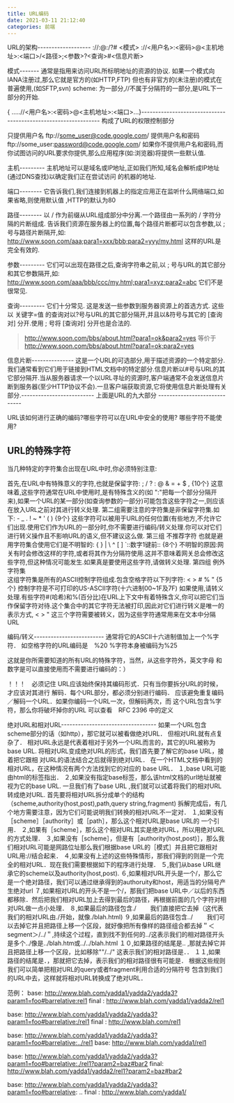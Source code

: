 ```yaml
---
title: URL编码
date: 2021-03-11 21:12:40
categories: 前端
---
```


URL的架构-------------------
<scheme>://<username>:<password>@<host>:<port>/<parameters>?<query>#<fragment>
<模式> ://<用户名>:<密码>@<主机地址>:<端口>/<路径>;<参数>?<查询>#<信息片断>

模式-------
通常是指用来访问URL所标明地址的资源的协议.
如果一个模式向IANA注册过,那么它就是官方的(如HTTP,FTP)
但也有非官方的(未注册)的模式在普遍使用,(如SFTP,svn)
scheme: 为一部分,//不属于分隔符的一部分,是URL下一部分的开始.

{ .....//<用户名>:<密码>@<主机地址>:<端口>...}---------------------------------------------------------------
构成了URL的权限控制部分

只提供用户名
ftp://some_user@code.google.com/
提供用户名和密码
ftp://some_user:password@code.google.com/
如果你不提供用户名和密码,而你试图访问的URL要求你提供,那么应用程序(如:浏览器)将提供一些默认值.

主机---------
主机地址可以是域名或IP地址,正如我们所知,域名会解析成IP地址(通过DNS查找)以确定我们正在尝试访问
的机器的地址.

端口--------
它告诉我们,我们连接到机器上的指定应用正在监听什么网络端口,如果省略,则使用默认值 ,HTTP的默认为80

路径--------
以 / 作为前缀从URL组成部分中分离.一个路径由一系列的 / 字符分隔的片断组成.
告诉我们资源在服务器上的位置,每个路径片断都可以包含参数,以 ;  号与路径片断隔开,如:
http://www.soon.com/aaa;para1=xxx/bbb;para2=yyy/my.html
这样的URL是完全有效的.

参数---------
它们可以出现在路径之后,查询字符串之前,以 ; 号与URL的其它部分和其它参数隔开,如:
http://www.soon.com/aaa/bbb/ccc/my.html;para1=xyz;para2=abc
它们不是很常见.

查询---------
它们十分常见.
这是发送一些参数到服务器资源上的首选方式.
这些以  关键字=值  的查询对以?号与URL的其它部分隔开,并且以&符号与其它的 [查询对] 分开.使用 ; 号将 [查询对] 分开也是合法的. 
>http://www.soon.com/bbs/about.html?para1=ok&para2=yes    等价于
http://www.soon.com/bbs/about.html?para1=ok;para2=yes

信息片断---------------
这是一个URL的可选部分,用于描述资源的一个特定部分.我们通常看到它们用于链接到HTML文档中的特定部分.信息片断以#号与URL的其它部分隔开.当从服务器请求一个以URL寻址的资源时,客户端通常不会发送信息片断到服务器(至少HTTP协议不会).一旦客户端获取资源,它将使用信息片断处理有关部分.-------------------------- 上面是URL的九大部分 -----------------------------
 
 URL该如何进行正确的编码?哪些字符可以在URL中安全的使用?
 哪些字符不能使用?

 URL的特殊字符
 -------------------------
 当几种特定的字符集合出现在URL中时,你必须特别注意:
 
首先,在URL中有特殊意义的字符,也就是保留字符:
 ;    /    ?   :     @     &     =     +    $     ,        {10个}
 这意味着,这些字符通常在URL中使用时,是有特殊含义的(如 ":"把每一个部分分隔开来),如果一个URL的某一部分(如查询参数的一部分)可能包含这些字符之一,则应该在放入URL之前对其进行转义处理.
  第二组需要注意的字符集是非保留字符集.如下:
  \-  _   .   !   ~   *   '   (   )             {9个}
 这些字符可以被用于URL的任何位置(有些地方,不允许它们出现.使用它们作为URL的一部分时,你不需要进行编码/转义处理.你可以对它们进行转义操作且不影响URL的语义,但不建议这么做.
第三组  不推荐字符 也就是避用字符集合使用它们是不明智的:
{  }  |   \   ^  [   ]   `::数字1键前::       {8个}
不明智的原因:网关有时会修改这样的字符,或者将其作为分隔符使用.这并不意味着网关总会修改这些字符,但这种情况可能发生.如果真是要使用这些字符,请做转义处理.
第四组   例外字符集  
这组字符集是所有的ASCII控制字符组成.包含空格字符以下列字符:
<   >   #   %   "      {5 个}
控制字符是不可打印的US-ASCII字符(十六进制00~1F及7F)
如果使用,请转义处理.有些字符#(哈希)和%(百分比)在URL上下文中有着特殊含义,你可以把它们当作保留字符对待.这个集合中的其它字符无法被打印,因此对它们进行转义是唯一的表示方式, <   >   "   这三个字符需要被转义，因为这些字符通常用来在文本中分隔URL


编码/转义-------------------------
通常将它的ASCII十六进制值加上一个%字符．
如空格字符的URL编码是　%20
%字符本身被编码为%25

这就是你所需要知道的所有URL的特殊字符，当然，从这些字符外，英文字母
和数字是可以直接使用而不需要进行编码的：）

！！！　必须记住
URL应该始终保持其编码形式．只有当你要拆分URL的时候，才应该对其进行
解码．每个URL部分，都必须分别进行编码．
应该避免重复编码／解码一个URL．如果你编码一个URL一次，但解码两次，而
这个URL包含%字符，那么你将破坏掉你的URL
可以查看　RFC 2396 中的定义

绝对URL和相对URL----------------------------------
如果一个URL包含scheme部分的话（如http），那它就可以被看做绝对URL．
但相对URL就有点复杂了．
相对URL永远是代表着相对于另外一个URL而言的，其它的URL被称为base URL.
将相对URL变成绝对URL的形式，我们首先要了解它的base URL，接着把它跟相
对URL的语法结合之后就得到绝对URL．
在一个HTML文档中看到的相对URL，在这种情况有两个方法找到它的对应的
base URL．
１,base URL可能由html的<base>标签指出．
２,如果没有指定base标签，那么该html文档的url地址就被视为它的base URL.
一旦我们有了base URL ,我们就可以试着将我们的相对URL转成绝对URL.
首先要将相对URL拆分成单个的结构（scheme,authority(host,post),path,query
string,fragment)
拆解完成后，有几个地方需要注意，因为它们可能说明我们转换的相对URL不一定对．
１,如果没有［scheme］［authority］或［path］，那么这个相对URL是base URL的
一个引用．
２,如果有［scheme］，那么这个相对URL其实是绝对URL，所以用绝对URL的方式处理．
３,如果没有［scheme］，但是有［authority(host,post)］，那么我们相对URL可能是网路位址那么我们根据base URL的［模式］并且把它跟相对URL用://结合起来．
４,如果没有上述的这些特殊情形，那我们得到的则是一个完全的相对URL．现在我们需要根据如下的程序进行处理．
５,我们从base URL继承它的scheme以及authority(host,post).
６,如果相对URL开头是一个/，那么它是一个绝对路径，我们可以通过继承得到的authoruity和host，用适当的分隔号产生绝对url
７,如果相对URL的开头不是一个/，那我们把base URL中／以后的东西都移除．然后把我们相对URL加上去得到最后的路径，再根据前面的几个字符对相对URL做一点小处理．
８,如果最后的路径包含./　　
我们直接把它去掉（这代表我们的相对URL由./开始，就像./blah.html)
９,如果最后的路径包含../　　
我们可以去掉它并且把路径上移一个区段，就好像把所有像样的路径组合都去掉＂＜segment＞/../＂,持续这个过程，直到找不到任何的../这表示我们的相对路径开头是多个../像是../blah.htm或../../blah.html
１０,如果路径的结尾是.. ,那就去掉它并且把路径上移一个区段，比如移除""<segment>/../"
 这表示我们的相对路径是．．
 １１,如果路径的结尾是．，那就把它去掉，表示我们的相对路径很有可能是．
 根据这些规则我们可以简单把相对URL的query或者fragment利用合适的分隔符号
 包含到我们的URL中去，这样就将相对URL转换成了绝对URL．

 范例：
 base:  http://www.blah.com/yadda1/yadda2/yadda3?param1=foo#barrelative:rel1
 final  :  http://www.blah.com/yadda1/yadda2/rel1

 base:  http://www.blah.com/yadda1/yadda2/yadda3?param1=foo#barrelative:/rel1
 final :   http://www.blah.com/rel1

 base:  http://www.blah.com/yadda1/yadda2/yadda3?param1=foo#barrelative:../rel1
 base:  http://www.blah.com/yadda1/rel1

 base:  http://www.blah.com/yadda1/yadda2/yadda3?param1=foo#barrelative:./rel1?param2=baz#bar2
 final:    http://www.blah.com/yadda1/yadda2/rel1?param2=baz#bar2

base:    http://www.blah.com/yadda1/yadda2/yadda3?param1=foo#barrelative: ..
 final :    http://www.blah.com/yadda1/
